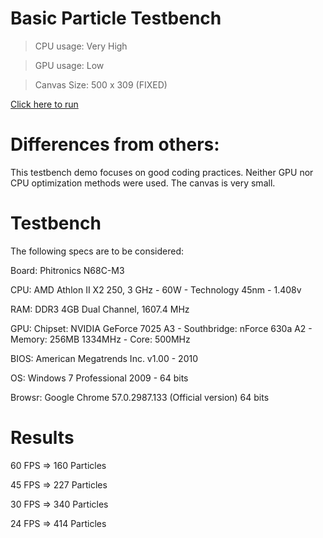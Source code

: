 # Basic Particle Testbench

> CPU usage:	Very High

> GPU usage:	Low

> Canvas Size:	500 x 309 (FIXED)

[Click here to run](https://rawgit.com/GuilhermeRossato/ParticleCanvasTextbench/master/Basic/index.html)

# Differences from others:

This testbench demo focuses on good coding practices. Neither GPU nor CPU optimization methods were used. The canvas is very small.

# Testbench

The following specs are to be considered:

Board:	Phitronics N68C-M3

CPU:	AMD Athlon II X2 250, 3 GHz - 60W - Technology 45nm - 1.408v

RAM:	DDR3 4GB Dual Channel, 1607.4 MHz

GPU:	Chipset: NVIDIA GeForce 7025 A3 - Southbridge: nForce 630a A2 - Memory: 256MB 1334MHz - Core: 500MHz

BIOS:	American Megatrends Inc. v1.00 - 2010

OS:		Windows 7 Professional 2009 - 64 bits

Browsr:	Google Chrome 57.0.2987.133 (Official version) 64 bits

# Results

60 FPS => 160 Particles

45 FPS => 227 Particles

30 FPS => 340 Particles

24 FPS => 414 Particles

